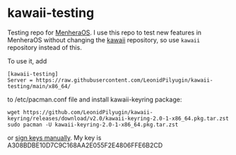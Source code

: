 # kawaii-testing
Testing repo for [MenheraOS](https://github.com/LeonidPilyugin/menheraOS).
I use this repo to test new features in MenheraOS without changing the [kawaii](https://github.com/LeonidPilyugin/kawaii-repo)
repository, so use `kawaii` repository instead of this.

To use it, add
```
[kawaii-testing]
Server = https://raw.githubusercontent.com/LeonidPilyugin/kawaii-testing/main/x86_64/
```
to /etc/pacman.conf file and install kawaii-keyring package:
```
wget https://github.com/LeonidPilyugin/kawaii-keyring/releases/download/v2.0/kawaii-keyring-2.0-1-x86_64.pkg.tar.zst
sudo pacman -U kawaii-keyring-2.0-1-x86_64.pkg.tar.zst
```
or [sign keys manually](https://wiki.archlinux.org/title/Pacman/Package_signing#Adding_unofficial_keys). My key is A308BDBE10D7C9C168AA2E055F2E4806FFE6B2CD
